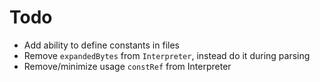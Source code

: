 # Todo
- Add ability to define constants in files
- Remove `expandedBytes` from `Interpreter`, instead do it during parsing
- Remove/minimize usage `constRef` from Interpreter

